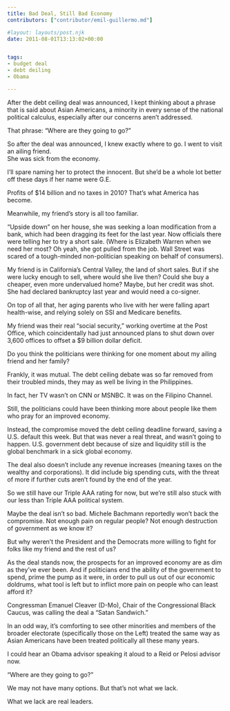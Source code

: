 ```yaml
---
title: Bad Deal, Still Bad Economy
contributors: ["contributor/emil-guillermo.md"]

#layout: layouts/post.njk
date: 2011-08-01T13:13:02+00:00


tags:
- budget deal
- debt deiling
- Obama

---
```


After the debt ceiling deal was announced, I kept thinking about a phrase that is said about Asian Americans, a minority in every sense of the national political calculus, especially after our concerns aren’t addressed.

That phrase: “Where are they going to go?”

So after the deal was announced, I knew exactly where to go. I went to visit an ailing friend.  
She was sick from the economy.

I’ll spare naming her to protect the innocent.  But she’d be a whole lot better off these days if her name were G.E.  

Profits of $14 billion and no taxes in 2010? That’s what America has become.

Meanwhile, my friend’s story is all too familiar.

“Upside down” on her house, she was seeking a loan modification from a bank, which had been dragging its feet for the last year.  Now officials there were telling her to try a short sale. (Where is Elizabeth Warren when we need her most? Oh yeah, she got pulled from the job. Wall Street was scared of a tough-minded non-politician speaking on behalf of consumers).  

My friend is in California’s Central Valley, the land of short sales. But if she were lucky enough to sell, where would she live then? Could she buy a cheaper, even more undervalued home? Maybe, but her credit was shot. She had declared bankruptcy last year and would need a co-signer.

On top of all that, her aging parents who live with her were falling apart health-wise, and relying solely on SSI and Medicare benefits.

My friend was their real “social security,” working overtime at the Post Office, which coincidentally had just announced plans to shut down over 3,600 offices to offset a $9 billion dollar deficit.

Do you think the politicians were thinking for one moment about my ailing friend and her family?

Frankly, it was mutual. The debt ceiling debate was so far removed from their troubled minds, they may as well be living in the Philippines.  

In fact, her TV wasn’t on CNN or MSNBC. It was on the Filipino Channel.

Still, the politicians could have been thinking more about people like them who pray for an improved economy.

Instead, the compromise moved the debt ceiling deadline forward, saving a U.S. default this week. But that was never a real threat, and wasn’t going to happen. U.S. government debt because of size and liquidity still is the global benchmark in a sick global economy.

The deal also doesn’t include any revenue increases (meaning taxes on the wealthy and corporations). It did include big spending cuts, with the threat of more if further cuts aren’t found by the end of the year.

So we still have our Triple AAA rating for now, but we’re still also stuck with our less than Triple AAA political system.

Maybe the deal isn’t so bad. Michele Bachmann reportedly won’t back the compromise. Not enough pain on regular people? Not enough destruction of government as we know it?

But why weren’t the President and the Democrats more willing to fight for folks like my friend and the rest of us?

As the deal stands now, the prospects for an improved economy are as dim as they’ve ever been. And if politicians end the ability of the government to spend, prime the pump as it were, in order to pull us out of our economic doldrums, what tool is left but to inflict more pain on people who can least afford it?

Congressman Emanuel Cleaver (D-Mo), Chair of the Congressional Black Caucus, was calling the deal a “Satan Sandwich.”

In an odd way, it’s comforting to see other minorities and members of the broader electorate (specifically those on the Left) treated the same way as Asian Americans have been treated politically all these many years.

I could hear an Obama advisor speaking it aloud to a Reid or Pelosi advisor now.

“Where are they going to go?”

We may not have many options. But that’s not what we lack.

What we lack are real leaders.
